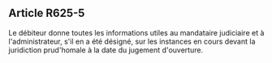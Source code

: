 Article R625-5
----
Le débiteur donne toutes les informations utiles au mandataire judiciaire et à
l'administrateur, s'il en a été désigné, sur les instances en cours devant la
juridiction prud'homale à la date du jugement d'ouverture.
